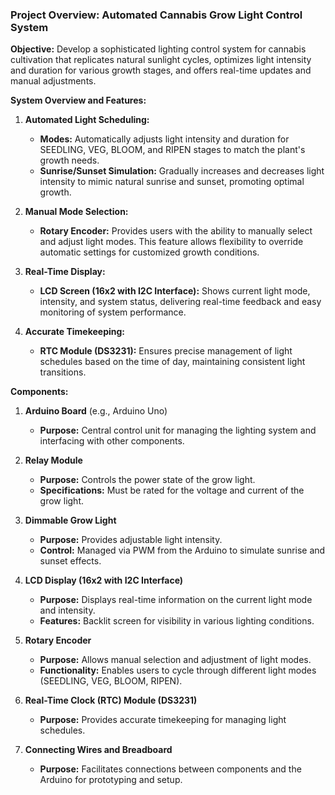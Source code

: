 ### Project Overview: Automated Cannabis Grow Light Control System

**Objective:** Develop a sophisticated lighting control system for cannabis cultivation that replicates natural sunlight cycles, optimizes light intensity and duration for various growth stages, and offers real-time updates and manual adjustments.

**System Overview and Features:**

1. **Automated Light Scheduling:**
   - **Modes:** Automatically adjusts light intensity and duration for SEEDLING, VEG, BLOOM, and RIPEN stages to match the plant's growth needs.
   - **Sunrise/Sunset Simulation:** Gradually increases and decreases light intensity to mimic natural sunrise and sunset, promoting optimal growth.

2. **Manual Mode Selection:**
   - **Rotary Encoder:** Provides users with the ability to manually select and adjust light modes. This feature allows flexibility to override automatic settings for customized growth conditions.

3. **Real-Time Display:**
   - **LCD Screen (16x2 with I2C Interface):** Shows current light mode, intensity, and system status, delivering real-time feedback and easy monitoring of system performance.

4. **Accurate Timekeeping:**
   - **RTC Module (DS3231):** Ensures precise management of light schedules based on the time of day, maintaining consistent light transitions.

**Components:**

1. **Arduino Board** (e.g., Arduino Uno)
   - **Purpose:** Central control unit for managing the lighting system and interfacing with other components.

2. **Relay Module**
   - **Purpose:** Controls the power state of the grow light.
   - **Specifications:** Must be rated for the voltage and current of the grow light.

3. **Dimmable Grow Light**
   - **Purpose:** Provides adjustable light intensity.
   - **Control:** Managed via PWM from the Arduino to simulate sunrise and sunset effects.

4. **LCD Display (16x2 with I2C Interface)**
   - **Purpose:** Displays real-time information on the current light mode and intensity.
   - **Features:** Backlit screen for visibility in various lighting conditions.

5. **Rotary Encoder**
   - **Purpose:** Allows manual selection and adjustment of light modes.
   - **Functionality:** Enables users to cycle through different light modes (SEEDLING, VEG, BLOOM, RIPEN).

6. **Real-Time Clock (RTC) Module (DS3231)**
   - **Purpose:** Provides accurate timekeeping for managing light schedules.

7. **Connecting Wires and Breadboard**
   - **Purpose:** Facilitates connections between components and the Arduino for prototyping and setup.
